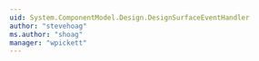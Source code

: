 ```yaml
---
uid: System.ComponentModel.Design.DesignSurfaceEventHandler
author: "stevehoag"
ms.author: "shoag"
manager: "wpickett"
---
```


